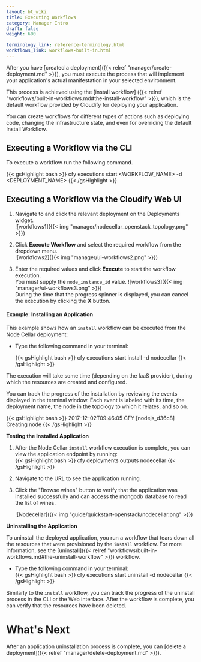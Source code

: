 ```yaml
---
layout: bt_wiki
title: Executing Workflows
category: Manager Intro
draft: false
weight: 600

terminology_link: reference-terminology.html
workflows_link: workflows-built-in.html
---
```


After you have [created a deployment]({{< relref "manager/create-deployment.md" >}}), you must execute the process that will implement your application's actual manifestation in your selected environment.

This process is achieved using the [install workflow] ({{< relref "workflows/built-in-workflows.md#the-install-workflow" >}}), which is the default workflow provided by Cloudify for deploying your application.

You can create workflows for different types of actions such as deploying code, changing the infrastructure state, and even for overriding the default Install Workflow.


## Executing a Workflow via the CLI

To execute a workflow run the following command.

{{< gsHighlight  bash >}}
cfy executions start <WORKFLOW_NAME> -d <DEPLOYMENT_NAME>
{{< /gsHighlight >}}


## Executing a Workflow via the Cloudify Web UI

1. Navigate to and click the relevant deployment on the Deployments widget.   
   ![workflows1]({{< img "manager/nodecellar_openstack_topology.png" >}})

2. Click **Execute Workflow** and select the required workflow from the dropdown menu.   
   ![workflows2]({{< img "manager/ui-workflows2.png" >}})

3. Enter the required values and click **Execute** to start the workflow execution.   
   You must supply the `node_instance_id` value.
   ![workflows3]({{< img "manager/ui-workflows3.png" >}})<br>
   During the time that the progress spinner is displayed, you can cancel the execution by clicking the **X** button.<br>
   
#### Example: Installing an Application

This example shows how an `install` workflow can be executed from the Node Cellar deployment:

* Type the following command in your terminal:  

  {{< gsHighlight  bash >}}
  cfy executions start install -d nodecellar
  {{< /gsHighlight >}}

The execution will take some time (depending on the IaaS provider), during which the resources are created and configured.

You can track the progress of the installation by reviewing the events displayed in the terminal window. Each event is labeled with its time, the deployment name, the node in the topology to which it relates, and so on.

{{< gsHighlight  bash  >}}
2017-12-02T09:46:05 CFY <nodecellar> [nodejs_d36c8] Creating node
{{< /gsHighlight >}}

**Testing the Installed Application**

1. After the Node Cellar `install` workflow execution is complete, you can view the application endpoint by running:   
   {{< gsHighlight  bash >}}
   cfy deployments outputs nodecellar
   {{< /gsHighlight >}}

2. Navigate to the URL to see the application running.

3. Click the "Browse wines" button to verify that the application was installed successfully and can access the mongodb database to read the list of wines.   

   ![Nodecellar]({{< img "guide/quickstart-openstack/nodecellar.png" >}})

**Uninstalling the Application**

To uninstall the deployed application, you run a workflow that tears down all the resources that were provisioned by the `install` workflow. For more information, see the [uninstall]({{< relref "workflows/built-in-workflows.md#the-uninstall-workflow" >}}) workflow. 

* Type the following command in your terminal:  
  {{< gsHighlight  bash >}}
  cfy executions start uninstall -d nodecellar
  {{< /gsHighlight >}}   

Similarly to the `install` workflow, you can track the progress of the uninstall process in the CLI or the Web interface.
After the workflow is complete, you can verify that the resources have been deleted.

# What's Next

After an application uninstallation process is complete, you can [delete a deployment]({{< relref "manager/delete-deployment.md" >}}).
